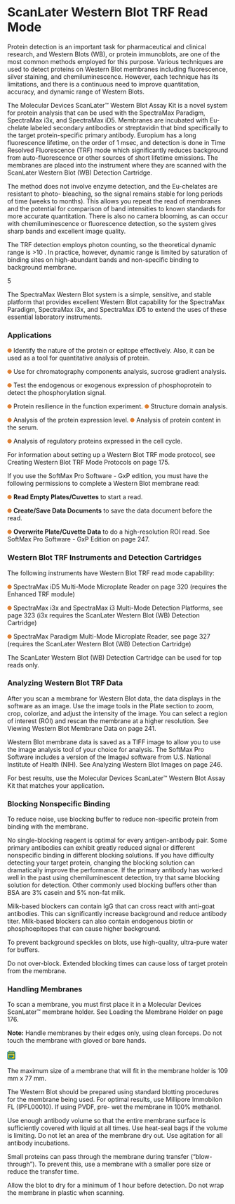 # ScanLater Western Blot TRF Read Mode

Protein detection is an important task for pharmaceutical and clinical research, and Western Blots (WB), or protein immunoblots, are one of the most common methods employed for this purpose. Various techniques are used to detect proteins on Western Blot membranes including fluorescence, silver staining, and chemiluminescence. However, each technique has its limitations, and there is a continuous need to improve quantitation, accuracy, and dynamic range of Western Blots.

The Molecular Devices ScanLater™ Western Blot Assay Kit is a novel system for protein analysis that can be used with the SpectraMax Paradigm, SpectraMax i3x, and SpectraMax iD5. Membranes are incubated with Eu-chelate labeled secondary antibodies or streptavidin that bind specifically to the target protein-specific primary antibody. Europium has a long fluorescence lifetime, on the order of 1 msec, and detection is done in Time Resolved Fluorescence (TRF) mode which significantly reduces background from auto-fluorescence or other sources of short lifetime emissions. The membranes are placed into the instrument where they are scanned with the ScanLater Western Blot (WB) Detection Cartridge.

The method does not involve enzyme detection, and the Eu-chelates are resistant to photo- bleaching, so the signal remains stable for long periods of time (weeks to months). This allows you repeat the read of membranes and the potential for comparison of band intensities to known standards for more accurate quantitation. There is also no camera blooming, as can occur with chemiluminescence or fluorescence detection, so the system gives sharp bands and excellent image quality.

The TRF detection employs photon counting, so the theoretical dynamic range is >10 . In practice, however, dynamic range is limited by saturation of binding sites on high-abundant bands and non-specific binding to background membrane.

5

The SpectraMax Western Blot system is a simple, sensitive, and stable platform that provides excellent Western Blot capability for the SpectraMax Paradigm, SpectraMax i3x, and SpectraMax iD5 to extend the uses of these essential laboratory instruments.

### Applications

![](<../../../.gitbook/assets/0 (8) (1) (1) (1).png>) Identify the nature of the protein or epitope effectively. Also, it can be used as a tool for quantitative analysis of protein.

![](<../../../.gitbook/assets/1 (9) (1) (1) (1).png>) Use for chromatography components analysis, sucrose gradient analysis.

![](<../../../.gitbook/assets/2 (11) (1).png>) Test the endogenous or exogenous expression of phosphoprotein to detect the phosphorylation signal.

![](<../../../.gitbook/assets/3 (12) (1).png>) Protein resilience in the function experiment. ![](<../../../.gitbook/assets/4 (10) (1).png>) Structure domain analysis.

![](<../../../.gitbook/assets/5 (12) (1).png>) Analysis of the protein expression level. ![](<../../../.gitbook/assets/6 (12).png>) Analysis of protein content in the serum.

![](<../../../.gitbook/assets/7 (12).png>) Analysis of regulatory proteins expressed in the cell cycle.

For information about setting up a Western Blot TRF mode protocol, see Creating Western Blot TRF Mode Protocols on page 175.

If you use the SoftMax Pro Software - GxP edition, you must have the following permissions to complete a Western Blot membrane read:

![](<../../../.gitbook/assets/8 (11).png>) **Read Empty Plates/Cuvettes** to start a read.

![](<../../../.gitbook/assets/9 (9).png>) **Create/Save Data Documents** to save the data document before the read.

![](<../../../.gitbook/assets/10 (7).png>) **Overwrite Plate/Cuvette Data** to do a high-resolution ROI read. See SoftMax Pro Software - GxP Edition on page 247.

### Western Blot TRF Instruments and Detection Cartridges

The following instruments have Western Blot TRF read mode capability:

![](<../../../.gitbook/assets/11 (9).png>) SpectraMax iD5 Multi-Mode Microplate Reader on page 320 (requires the Enhanced TRF module)

![](<../../../.gitbook/assets/12 (8).png>) SpectraMax i3x and SpectraMax i3 Multi-Mode Detection Platforms, see page 323 (i3x requires the ScanLater Western Blot (WB) Detection Cartridge)

![](<../../../.gitbook/assets/13 (7).png>) SpectraMax Paradigm Multi-Mode Microplate Reader, see page 327 (requires the ScanLater Western Blot (WB) Detection Cartridge)

The ScanLater Western Blot (WB) Detection Cartridge can be used for top reads only.

### Analyzing Western Blot TRF Data

After you scan a membrane for Western Blot data, the data displays in the software as an image. Use the image tools in the Plate section to zoom, crop, colorize, and adjust the intensity of the image. You can select a region of interest (ROI) and rescan the membrane at a higher resolution. See Viewing Western Blot Membrane Data on page 241.

Western Blot membrane data is saved as a TIFF image to allow you to use the image analysis tool of your choice for analysis. The SoftMax Pro Software includes a version of the ImageJ software from U.S. National Institute of Health (NIH). See Analyzing Western Blot Images on page 246.

For best results, use the Molecular Devices ScanLater™ Western Blot Assay Kit that matches your application.

### Blocking Nonspecific Binding

To reduce noise, use blocking buffer to reduce non-specific protein from binding with the membrane.

No single-blocking reagent is optimal for every antigen-antibody pair. Some primary antibodies can exhibit greatly reduced signal or different nonspecific binding in different blocking solutions. If you have difficulty detecting your target protein, changing the blocking solution can dramatically improve the performance. If the primary antibody has worked well in the past using chemiluminescent detection, try that same blocking solution for detection. Other commonly used blocking buffers other than BSA are 3% casein and 5% non-fat milk.

Milk-based blockers can contain IgG that can cross react with anti-goat antibodies. This can significantly increase background and reduce antibody titer. Milk-based blockers can also contain endogenous biotin or phosphoepitopes that can cause higher background.

To prevent background speckles on blots, use high-quality, ultra-pure water for buffers.

Do not over-block. Extended blocking times can cause loss of target protein from the membrane.

### Handling Membranes

To scan a membrane, you must first place it in a Molecular Devices ScanLater™ membrane holder. See Loading the Membrane Holder on page 176.

**Note:** Handle membranes by their edges only, using clean forceps. Do not touch the membrane with gloved or bare hands.

![](<../../../.gitbook/assets/14 (8).png>)

The maximum size of a membrane that will fit in the membrane holder is 109 mm x 77 mm.

The Western Blot should be prepared using standard blotting procedures for the membrane being used. For optimal results, use Millipore Immobilon FL (IPFL00010). If using PVDF, pre- wet the membrane in 100% methanol.

Use enough antibody volume so that the entire membrane surface is sufficiently covered with liquid at all times. Use heat-seal bags if the volume is limiting. Do not let an area of the membrane dry out. Use agitation for all antibody incubations.

Small proteins can pass through the membrane during transfer (“blow-through”). To prevent this, use a membrane with a smaller pore size or reduce the transfer time.

Allow the blot to dry for a minimum of 1 hour before detection. Do not wrap the membrane in plastic when scanning.
